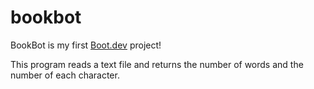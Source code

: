# bookbot

BookBot is my first [Boot.dev](https://www.boot.dev) project!

This program reads a text file and returns the number of words and the number of each character. 